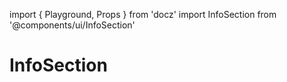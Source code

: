 import { Playground, Props } from 'docz'
import InfoSection from '@components/ui/InfoSection'

# InfoSection

<Props of={InfoSection} />

<Playground>
  <InfoSection
    title='empty.list.message.domains.title'
    url='/assets/img/empty/domains/domain_empty.png'
    list={list}
    button='empty.list.message.domains.button' />
</Playground>
